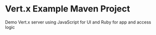 # Vert.x Example Maven Project

Demo Vert.x server using JavaScript for UI and Ruby for app and access logic


